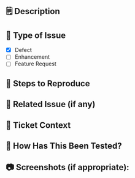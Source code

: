 ## 🗒️ Description
<!--- Describe your changes in detail -->

## 🐛 Type of Issue
- [x] Defect
- [ ] Enhancement
- [ ] Feature Request

## 🚗 Steps to Reproduce

## 🔖 Related Issue (if any)
<!--- This project only accepts pull requests related to open issues -->
<!--- If suggesting a new feature or change, please discuss it in an issue first -->
<!--- If fixing a bug, there should be an issue describing it with steps to reproduce -->
<!--- Please link to the issue here: -->

## 🔧 Ticket Context
<!--- Why is this change required? What problem does it solve? -->
<!--- If it fixes an open issue, please link to the issue here. -->

## 🚧 How Has This Been Tested?
<!--- Please describe in detail how you tested your changes. -->
<!--- Include details of your testing environment, and the tests you ran to -->
<!--- see how your change affects other areas of the code, etc. -->

## 📷 Screenshots (if appropriate):
